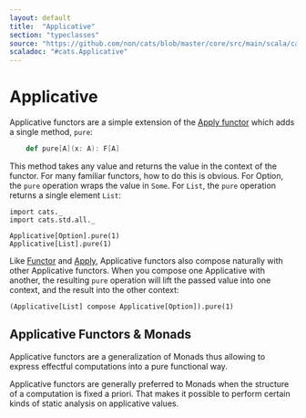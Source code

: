 ```yaml
---
layout: default
title:  "Applicative"
section: "typeclasses"
source: "https://github.com/non/cats/blob/master/core/src/main/scala/cats/Applicative.scala"
scaladoc: "#cats.Applicative"
---
```

# Applicative

Applicative functors are a simple extension of the [Apply
functor](apply.md) which adds a single method, `pure`:

```scala
    def pure[A](x: A): F[A]
````

This method takes any value and returns the value in the context of
the functor. For many familiar functors, how to do this is
obvious. For Option, the `pure` operation wraps the value in
`Some`. For `List`, the `pure` operation returns a single element
`List`:

```tut
import cats._
import cats.std.all._

Applicative[Option].pure(1)
Applicative[List].pure(1)
```

Like [Functor](functor.md) and [Apply](apply.md), Applicative
functors also compose naturally with other Applicative functors. When
you compose one Applicative with another, the resulting `pure`
operation will lift the passed value into one context, and the result
into the other context:

```tut
(Applicative[List] compose Applicative[Option]).pure(1)
```

## Applicative Functors & Monads

Applicative functors are a generalization of Monads thus allowing to express 
effectful computations into a pure functional way.

Applicative functors are generally preferred to Monads when the structure 
of a computation is fixed a priori. That makes it possible to perform certain
kinds of static analysis on applicative values.